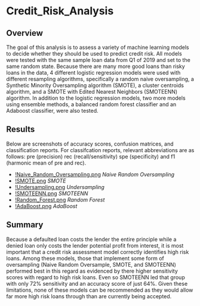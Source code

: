 # Credit_Risk_Analysis

## Overview
The goal of this analysis is to assess a variety of machine learning models to decide whether they should be used to predict credit risk. All models were tested with the same sample loan data from Q1 of 2019 and set to the same random state. Because there are many more good loans than risky loans in the data, 4 different logistic regression models were used with different resampling algorithms, specifically a random naive oversampling, a Synthetic Minority Oversampling algorithm (SMOTE), a cluster centroids algorithm, and a SMOTE with Edited Nearest Neighbors (SMOTEENN) algorithm. In addition to the logistic regression models, two more models using ensemble methods, a balanced random forest classifier and an Adaboost classifier, were also tested.

## Results

Below are screenshots of accuracy scores, confusion matrices, and classification reports. For classifcation reports, relevant abbreviations are as follows: pre (precision) rec (recall/sensitivity) spe (specificity) and f1 (harmonic mean of pre and rec).

* [!Naive_Random_Oversampling.png](https://github.com/deklund76/Credit_Risk_Analysis/blob/main/resources/Naive_Random_Oversampling.png) _Naive Random Oversampling_
* [!SMOTE.png](https://github.com/deklund76/Credit_Risk_Analysis/blob/main/resources/SMOTE.png) _SMOTE_
* [!Undersampling.png](https://github.com/deklund76/Credit_Risk_Analysis/blob/main/resources/Undersampling.png) _Undersampling_
* [!SMOTEENN.png](https://github.com/deklund76/Credit_Risk_Analysis/blob/main/resources/SMOTEENN.png) _SMOTEENN_
* [!Random_Forest.png](https://github.com/deklund76/Credit_Risk_Analysis/blob/main/resources/Random_Forest.png) _Random Forest_
* [!AdaBoost.png](https://github.com/deklund76/Credit_Risk_Analysis/blob/main/resources/AdaBoost.png) _AdaBoost_

## Summary

Because a defaulted loan costs the lender the entire principle while a denied loan only costs the lender potential profit from interest, it is most important that a credit risk assessment model correctly identifies high risk loans. Among these models, those that implement some form of oversampling (Naive Random Oversample, SMOTE, and SMOTEENN) performed best in this regard as evidenced by there higher sensitivity scores with regard to high risk loans. Even so SMOTEENN led that group with only 72% sensitivity and an accuracy score of just 64%. Given these limitations, none of these models can be recommended as they would allow far more high risk loans through than are currently being accepted.
